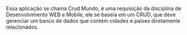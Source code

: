 Essa aplicação se chama Crud Mundo, é uma requisição da disciplina de Desenvolvimento WEB e Mobile, ele se baseia em um CRUD, que deve gerenciar um banco de dados que contém cidades e países diretamente relacionados.
